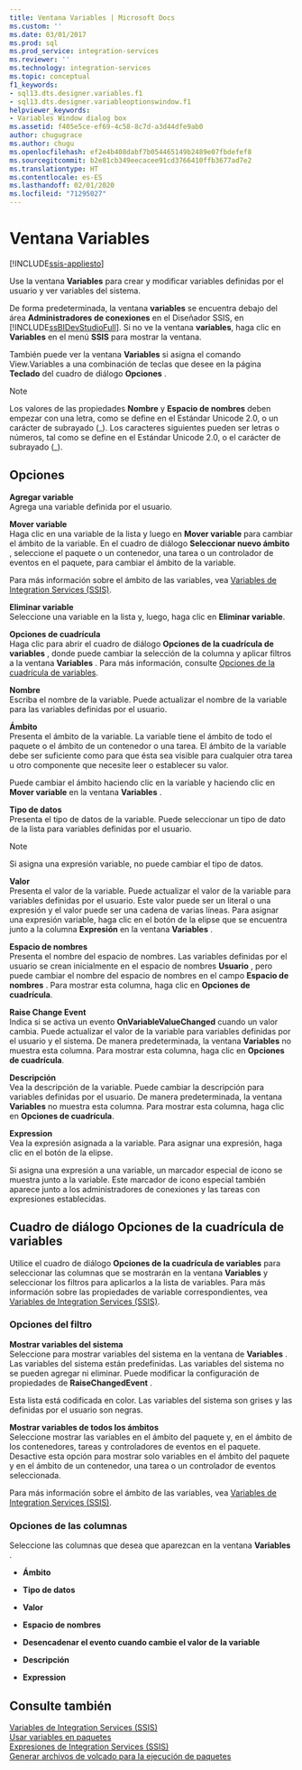 ```yaml
---
title: Ventana Variables | Microsoft Docs
ms.custom: ''
ms.date: 03/01/2017
ms.prod: sql
ms.prod_service: integration-services
ms.reviewer: ''
ms.technology: integration-services
ms.topic: conceptual
f1_keywords:
- sql13.dts.designer.variables.f1
- sql13.dts.designer.variableoptionswindow.f1
helpviewer_keywords:
- Variables Window dialog box
ms.assetid: f405e5ce-ef69-4c58-8c7d-a3d44dfe9ab0
author: chugugrace
ms.author: chugu
ms.openlocfilehash: ef2e4b408dabf7b054465149b2489e07fbdefef8
ms.sourcegitcommit: b2e81cb349eecacee91cd3766410ffb3677ad7e2
ms.translationtype: HT
ms.contentlocale: es-ES
ms.lasthandoff: 02/01/2020
ms.locfileid: "71295027"
---
```

# <a name="variables-window"></a>Ventana Variables

[!INCLUDE[ssis-appliesto](../includes/ssis-appliesto-ssvrpluslinux-asdb-asdw-xxx.md)]


  Use la ventana **Variables** para crear y modificar variables definidas por el usuario y ver variables del sistema.  
  
 De forma predeterminada, la ventana **variables** se encuentra debajo del área **Administradores de conexiones** en el Diseñador SSIS, en [!INCLUDE[ssBIDevStudioFull](../includes/ssbidevstudiofull-md.md)]. Si no ve la ventana **variables**, haga clic en **Variables** en el menú **SSIS** para mostrar la ventana.  
  
 También puede ver la ventana **Variables** si asigna el comando View.Variables a una combinación de teclas que desee en la página **Teclado** del cuadro de diálogo **Opciones** .  
  
> [!NOTE]
>  Los valores de las propiedades **Nombre** y **Espacio de nombres** deben empezar con una letra, como se define en el Estándar Unicode 2.0, o un carácter de subrayado (_). Los caracteres siguientes pueden ser letras o números, tal como se define en el Estándar Unicode 2.0, o el carácter de subrayado (\_).  
  
## <a name="options"></a>Opciones  
 **Agregar variable**  
 Agrega una variable definida por el usuario.  
  
 **Mover variable**  
 Haga clic en una variable de la lista y luego en **Mover variable** para cambiar el ámbito de la variable. En el cuadro de diálogo **Seleccionar nuevo ámbito** , seleccione el paquete o un contenedor, una tarea o un controlador de eventos en el paquete, para cambiar el ámbito de la variable.  
  
 Para más información sobre el ámbito de las variables, vea [Variables de Integration Services &#40;SSIS&#41;](../integration-services/integration-services-ssis-variables.md).  
  
 **Eliminar variable**  
 Seleccione una variable en la lista y, luego, haga clic en **Eliminar variable**.  
  
 **Opciones de cuadrícula**  
 Haga clic para abrir el cuadro de diálogo **Opciones de la cuadrícula de variables** , donde puede cambiar la selección de la columna y aplicar filtros a la ventana **Variables** . Para más información, consulte [Opciones de la cuadrícula de variables](../integration-services/variable-grid-options.md).  
  
 **Nombre**  
 Escriba el nombre de la variable. Puede actualizar el nombre de la variable para las variables definidas por el usuario.  
  
 **Ámbito**  
 Presenta el ámbito de la variable. La variable tiene el ámbito de todo el paquete o el ámbito de un contenedor o una tarea. El ámbito de la variable debe ser suficiente como para que ésta sea visible para cualquier otra tarea u otro componente que necesite leer o establecer su valor.  
  
 Puede cambiar el ámbito haciendo clic en la variable y haciendo clic en **Mover variable** en la ventana **Variables** .  
  
 **Tipo de datos**  
 Presenta el tipo de datos de la variable. Puede seleccionar un tipo de dato de la lista para variables definidas por el usuario.  
  
> [!NOTE]  
>  Si asigna una expresión variable, no puede cambiar el tipo de datos.  
  
 **Valor**  
 Presenta el valor de la variable. Puede actualizar el valor de la variable para variables definidas por el usuario. Este valor puede ser un literal o una expresión y el valor puede ser una cadena de varias líneas. Para asignar una expresión variable, haga clic en el botón de la elipse que se encuentra junto a la columna **Expresión** en la ventana **Variables** .  
  
 **Espacio de nombres**  
 Presenta el nombre del espacio de nombres. Las variables definidas por el usuario se crean inicialmente en el espacio de nombres **Usuario** , pero puede cambiar el nombre del espacio de nombres en el campo **Espacio de nombres** . Para mostrar esta columna, haga clic en **Opciones de cuadrícula**.  
  
 **Raise Change Event**  
 Indica si se activa un evento **OnVariableValueChanged** cuando un valor cambia. Puede actualizar el valor de la variable para variables definidas por el usuario y el sistema. De manera predeterminada, la ventana **Variables** no muestra esta columna. Para mostrar esta columna, haga clic en **Opciones de cuadrícula**.  
  
 **Descripción**  
 Vea la descripción de la variable. Puede cambiar la descripción para variables definidas por el usuario. De manera predeterminada, la ventana **Variables** no muestra esta columna. Para mostrar esta columna, haga clic en **Opciones de cuadrícula**.  
  
 **Expression**  
 Vea la expresión asignada a la variable. Para asignar una expresión, haga clic en el botón de la elipse.  
  
 Si asigna una expresión a una variable, un marcador especial de icono se muestra junto a la variable. Este marcador de icono especial también aparece junto a los administradores de conexiones y las tareas con expresiones establecidas.  

## <a name="variable-grid-options-dialog-box"></a>Cuadro de diálogo Opciones de la cuadrícula de variables
 Utilice el cuadro de diálogo **Opciones de la cuadrícula de variables** para seleccionar las columnas que se mostrarán en la ventana **Variables** y seleccionar los filtros para aplicarlos a la lista de variables. Para más información sobre las propiedades de variable correspondientes, vea [Variables de Integration Services &#40;SSIS&#41;](../integration-services/integration-services-ssis-variables.md).  
  
### <a name="options-for-filter"></a>Opciones del filtro  
 **Mostrar variables del sistema**  
 Seleccione para mostrar variables del sistema en la ventana de **Variables** . Las variables del sistema están predefinidas. Las variables del sistema no se pueden agregar ni eliminar. Puede modificar la configuración de propiedades de **RaiseChangedEvent** .  
  
 Esta lista está codificada en color. Las variables del sistema son grises y las definidas por el usuario son negras.  
  
 **Mostrar variables de todos los ámbitos**  
 Seleccione mostrar las variables en el ámbito del paquete y, en el ámbito de los contenedores, tareas y controladores de eventos en el paquete. Desactive esta opción para mostrar solo variables en el ámbito del paquete y en el ámbito de un contenedor, una tarea o un controlador de eventos seleccionada.  
  
 Para más información sobre el ámbito de las variables, vea [Variables de Integration Services &#40;SSIS&#41;](../integration-services/integration-services-ssis-variables.md).  
  
### <a name="options-for-columns"></a>Opciones de las columnas  
 Seleccione las columnas que desea que aparezcan en la ventana **Variables** .  
  
-   **Ámbito**  
  
-   **Tipo de datos**  
  
-   **Valor**  
  
-   **Espacio de nombres**  
  
-   **Desencadenar el evento cuando cambie el valor de la variable**  
  
-   **Descripción**  
  
-   **Expression**  
  
## <a name="see-also"></a>Consulte también  
 [Variables de Integration Services &#40;SSIS&#41;](../integration-services/integration-services-ssis-variables.md)   
 [Usar variables en paquetes](https://msdn.microsoft.com/library/7742e92d-46c5-4cc4-b9a3-45b688ddb787)   
 [Expresiones de Integration Services &#40;SSIS&#41;](../integration-services/expressions/integration-services-ssis-expressions.md)   
 [Generar archivos de volcado para la ejecución de paquetes](../integration-services/troubleshooting/generating-dump-files-for-package-execution.md)  
  
  

